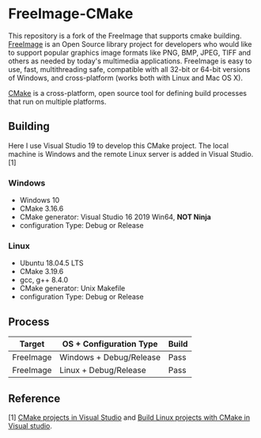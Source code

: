 # FreeImage-CMake
This repository is a fork of the FreeImage that supports cmake building.
[FreeImage](https://freeimage.sourceforge.io/) is an Open Source library project for developers who would like to support popular graphics image formats like PNG, BMP, JPEG, TIFF and others as needed by today's multimedia applications. FreeImage is easy to use, fast, multithreading safe, compatible with all 32-bit or 64-bit versions of Windows, and cross-platform (works both with Linux and Mac OS X).

[CMake](https://cmake.org/) is a cross-platform, open source tool for defining build processes that run on multiple platforms. 

## Building

Here I use Visual Studio 19 to develop this CMake project. The local machine is Windows and the remote Linux server is added in Visual Studio.[1]

### Windows
* Windows 10
* CMake 3.16.6
* CMake generator:  Visual Studio 16 2019 Win64, **NOT Ninja**
* configuration Type:  Debug or Release
### Linux

* Ubuntu 18.04.5 LTS
* CMake 3.19.6
* gcc, g++ 8.4.0
* CMake generator: Unix Makefile
* configuration Type:  Debug or Release

## Process

| Target    | OS + Configuration Type | Build |
| --------- | ----------------------- | ----- |
| FreeImage | Windows + Debug/Release | Pass  |
| FreeImage | Linux + Debug/Release   | Pass  |

## Reference
[1] [CMake projects in Visual Studio](https://docs.microsoft.com/en-us/cpp/build/cmake-projects-in-visual-studio?view=msvc-160) and [Build Linux projects with CMake in Visual studio](https://docs.microsoft.com/en-us/cpp/linux/cmake-linux-project?view=msvc-160).
